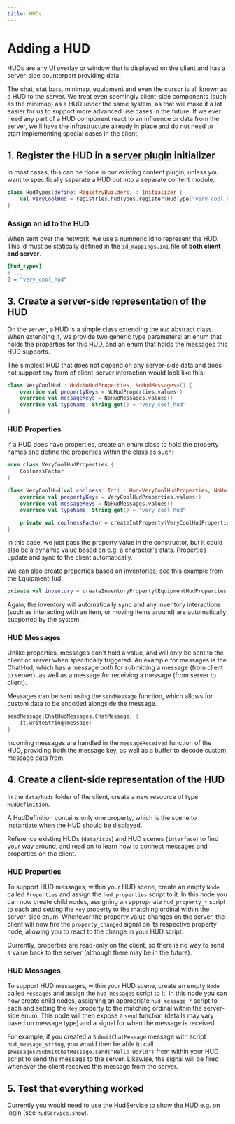 ```yaml
---
title: HUDs
---
```


# Adding a HUD

HUDs are any UI overlay or window that is displayed on the client and has a server-side counterpart providing data.

The chat, stat bars, minimap, equipment and even the cursor is all known as a HUD to the server.
We treat even seemingly client-side components (such as the minimap) as a HUD under the same system, as that will make it a lot easier for us to support more advanced use cases in the future.
If we ever need any part of a HUD component react to an influence or data from the server, we'll have the infrastructure already in place and do not need to start implementing special cases in the client.

## 1. Register the HUD in a [server plugin](server-plugins.md) initializer

In most cases, this can be done in our existing content plugin, unless you want to specifically separate a HUD out into a separate content module.

```kotlin
class HudTypes(define: RegistryBuilders) : Initializer {
    val veryCoolHud = registries.hudTypes.register(HudType("very_cool_hud"))
}
```

### Assign an id to the HUD

When sent over the network, we use a numneric id to represent the HUD. This id must be statically defined in the `id_mappings.ini` file of **both client and server**.

```ini
[hud_types]
# ...
8 = "very_cool_hud"
```

## 3. Create a server-side representation of the HUD

On the server, a HUD is a simple class extending the `Hud` abstract class. When extending it, we provide two generic type parameters: an enum that holds the properties for this HUD, and an enum that holds the messages this HUD supports.

The simplest HUD that does not depend on any server-side data and does not support any form of client-server interaction would look like this:

```kotlin
class VeryCoolHud : Hud<NoHudProperties, NoHudMessages>() {
    override val propertyKeys = NoHudProperties.values()
    override val messageKeys = NoHudMessages.values()
    override val typeName: String get() = "very_cool_hud"
}
```

### HUD Properties

If a HUD does have properties, create an enum class to hold the property names and define the properties within the class as such:

```kotlin
enum class VeryCoolHudProperties {
    CoolnessFactor
}

class VeryCoolHud(val coolness: Int) : Hud<VeryCoolHudProperties, NoHudMessages>() {
    override val propertyKeys = VeryCoolHudProperties.values()
    override val messageKeys = NoHudMessages.values()
    override val typeName: String get() = "very_cool_hud"

    private val coolnessFactor = createIntProperty(VeryCoolHudProperties.CoolnessFactor).from { coolness }
}
```

In this case, we just pass the property value in the constructor, but it could also be a dynamic value based on e.g. a character's stats. Properties update and sync to the client automatically.

We can also create properties based on inventories; see this example from the EquipmentHud:

```kotlin
private val inventory = createInventoryProperty(EquipmentHudProperties.Inventory).from { inventoryMapper[target]?.defaultInventory }
```

Again, the inventory will automatically sync and any inventory interactions (such as interacting with an item, or moving items around) are automatically supported by the system.

### HUD Messages

Unlike properties, messages don't hold a value, and will only be sent to the client or server when specifically triggered.
An example for messages is the ChatHud, which has a message both for submitting a message (from client to server), as well as a message for receiving a message (from server to client).

Messages can be sent using the `sendMessage` function, which allows for custom data to be encoded alongside the message.

```kotlin
sendMessage(ChatHudMessages.ChatMessage) {
    it.writeString(message)
}
```

Incoming messages are handled in the `messageReceived` function of the HUD, providing both the message key, as well as a buffer to decode custom message data from.

## 4. Create a client-side representation of the HUD

In the `data/huds` folder of the client, create a new resource of type `HudDefinition`.

A HudDefinition contains only one property, which is the scene to instantiate when the HUD should be displayed.

Reference existing HUDs (`data/isos`) and HUD scenes (`interface`) to find your way around, and read on to learn how to connect messages and properties on the client.

### HUD Properties

To support HUD messages, within your HUD scene, create an empty `Node` called `Properties` and assign the `hud_properties` script to it.
In this node you can now create child nodes, assigning an appropriate `hud_property_*` script to each and setting the `Key` property to the matching ordinal within the server-side enum.
Whenever the property value changes on the server, the client will now fire the `property_changed` signal on its respective property node, allowing you to react to the change in your HUD script.

Currently, properties are read-only on the client, so there is no way to send a value back to the server (although there may be in the future).

### HUD Messages

To support HUD messages, within your HUD scene, create an empty `Node` called `Messages` and assign the `hud_messages` script to it.
In this node you can now create child nodes, assigning an appropriate `hud_message_*` script to each and setting the `Key` property to the matching ordinal within the server-side enum.
This node will then expose a `send` function (details may vary based on message type) and a signal for when the message is received.

For example, if you created a `SubmitChatMessage` message with script `hud_message_string`, you would then be able to call `$Messages/SubmitChatMessage.send("Hello World")` from within your HUD script to send the message to the server.
Likewise, the signal will be fired whenever the client receives this message from the server.

## 5. Test that everything worked

Currently you would need to use the HudService to show the HUD e.g. on login (see `hudService.show`). 
